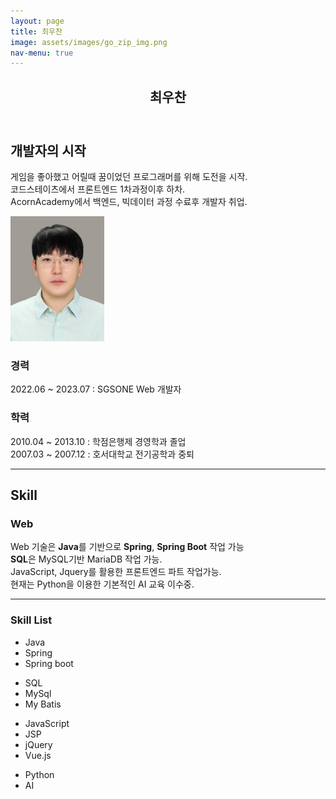 ```yaml
---
layout: page
title: 최우찬
image: assets/images/go_zip_img.png
nav-menu: true
---
```


<!-- Main -->
<div id="main" class="alt">
    <!-- One -->
    <section id="one">
        <div class="inner">
            <header class="major">
                <h1>최우찬</h1>
                <link rel="icon" href="assets/images/go-zip_logo.jpg">
            </header>
        <!-- Content -->
        <h2 id="content">개발자의 시작</h2>
        <div class="row">
            <div class="6u 12u$(small)">
                <p>
                    게임을 좋아했고 어릴때 꿈이었던 프로그래머를 위해 도전을 시작.
                    <br>
                    코드스테이츠에서 프론트엔드 1차과정이후 하차.
                    <br>
                    AcornAcademy에서 백엔드, 빅데이터 과정 수료후 개발자 취업.
                </p>
            </div>
            <div class="6u$ 12u$(small)">
                <img src="assets/images/최우찬_사진.jpg" style="width:150px; height:200px;">
                <p>
                </p>
            </div>
        </div>
        <div class="row">
            <div class="6u 12u$(small)">
                <h3>경력</h3>
                <p>
                    2022.06 ~ 2023.07 : SGSONE Web 개발자
                </p>
            </div>
            <div class="6u$ 12u$(small)">
                <h3>학력</h3>
                <p>
                    2010.04 ~ 2013.10 : 학점은행제 경영학과 졸업 
                    <br/>
                    2007.03 ~ 2007.12 : 호서대학교 전기공학과 중퇴 
                </p>
            </div>
            <!-- Break -->
        </div>
        <hr class="major" />
        <!-- Elements -->
        <h2 id="elements">Skill</h2>
            <div class="row 200%">
                <div class="6u 12u$(medium)">
                <h3>Web</h3>
                    <p>
                        Web 기술은 <b>Java</b>를 기반으로 <b>Spring</b>, <b>Spring Boot</b> 작업 가능
                        <br>
                        <b>SQL</b>은 MySQL기반 MariaDB 작업 가능.
                        <br>
                        JavaScript, Jquery를 활용한 프론트엔드 파트 작업가능.
                        <br>
                        현재는 Python을 이용한 기본적인 AI 교육 이수중.
                    </p>
                    <hr />
                </div>
                <div class="6u$ 12u$(medium)">
                    <!-- Buttons -->
                    <h3>Skill List</h3>
                    <ul class="actions">
                        <li><a class="button special">Java</a></li>
                        <li><a class="button">Spring</a></li>
                        <li><a class="button">Spring boot</a></li>
                    </ul>
                    <ul class="actions">
                        <li><a class="button special">SQL</a></li>
                        <li><a class="button">MySql</a></li>
                        <li><a class="button">My Batis</a></li>
                    </ul>
                    <ul class="actions">
                        <li><a class="button special">JavaScript</a></li>
                        <li><a class="button">JSP</a></li>
                        <li><a class="button">jQuery</a></li>
                        <li><a class="button small">Vue.js</a></li>
                    </ul>
                    <ul class="actions">
                        <li><a class="button special">Python</a></li>
                        <li><a class="button">AI</a></li>
                    </ul>
                </div>
            </div>
        </div>
    </section>
</div>
